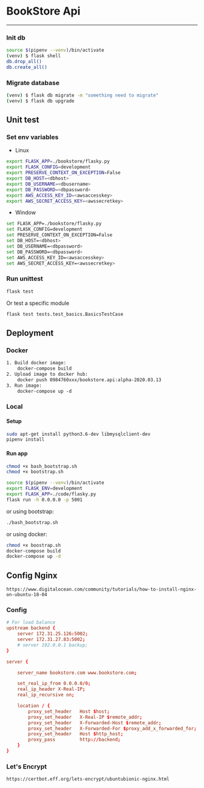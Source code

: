 
# BookStore Api

--------------------------------------------

### Init db

```sh
source $(pipenv --venv)/bin/activate
(venv) $ flask shell
db.drop_all()
db.create_all()
```

### Migrate database

```sh
(venv) $ flask db migrate -m "something need to migrate"
(venv) $ flask db upgrade
```

## Unit test

### Set env variables

- Linux
```sh
export FLASK_APP=./bookstore/flasky.py
export FLASK_CONFIG=development
export PRESERVE_CONTEXT_ON_EXCEPTION=False
export DB_HOST=<dbhost>
export DB_USERNAME=<dbusername>
export DB_PASSWORD=<dbpassword>
export AWS_ACCESS_KEY_ID=<awsaccesskey>
export AWS_SECRET_ACCESS_KEY=<awssecretkey>
```
- Window
```sh
set FLASK_APP=./bookstore/flasky.py
set FLASK_CONFIG=development
set PRESERVE_CONTEXT_ON_EXCEPTION=False
set DB_HOST=<dbhost>
set DB_USERNAME=<dbpassword>
set DB_PASSWORD=<dbpassword>
set AWS_ACCESS_KEY_ID=<awsaccesskey>
set AWS_SECRET_ACCESS_KEY=<awssecretkey>
```

### Run unittest

```sh
flask test
```

Or test a specific module

```sh
flask test tests.test_basics.BasicsTestCase
```

## Deployment

### Docker

```txt
1. Build docker image:
    docker-compose build
2. Upload image to docker hub:
    docker push 0984760xxx/bookstore.api:alpha-2020.03.13
3. Run image:
    docker-compose up -d
```

### Local

#### Setup

```sh
sudo apt-get install python3.6-dev libmysqlclient-dev
pipenv install
```

#### Run app

```sh
chmod +x bash_bootstrap.sh
chmod +x bootstrap.sh
```

```sh
source $(pipenv --venv)/bin/activate
export FLASK_ENV=development
export FLASK_APP=./code/flasky.py
flask run -h 0.0.0.0 -p 5001
```

or using bootstrap:

```sh
./bash_bootstrap.sh
```

or using docker:

```sh
chmod +x boostrap.sh
docker-compose build
docker-compose up -d
```

## Config Nginx

```url
https://www.digitalocean.com/community/tutorials/how-to-install-nginx-on-ubuntu-18-04
```

### Config

```conf
# For load balance
upstream backend {
    server 172.31.25.126:5002;
    server 172.31.27.83:5002;
    # server 192.0.0.1 backup;
}

server {

    server_name bookstore.com www.bookstore.com;

    set_real_ip_from 0.0.0.0/0;
    real_ip_header X-Real-IP;
    real_ip_recursive on;

    location / {
        proxy_set_header   Host $host;
        proxy_set_header   X-Real-IP $remote_addr;
        proxy_set_header   X-Forwarded-Host $remote_addr;
        proxy_set_header   X-Forwarded-For $proxy_add_x_forwarded_for;
        proxy_set_header   Host $http_host;
        proxy_pass         http://backend;
    }
}

```

### Let's Encrypt

```url
https://certbot.eff.org/lets-encrypt/ubuntubionic-nginx.html
```

